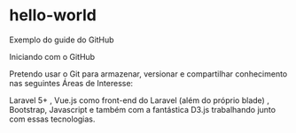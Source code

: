 # hello-world

Exemplo do guide do GitHub

Iniciando com o GitHub

Pretendo usar o Git para armazenar, versionar e compartilhar conhecimento nas seguintes Áreas de Interesse:

Laravel 5+ , Vue.js como front-end do Laravel (além do próprio blade) , Bootstrap, Javascript e também com a fantástica D3.js trabalhando junto com essas tecnologias.
